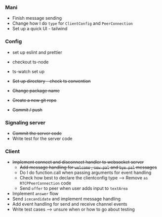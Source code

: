 ### Mani 
* Finish message sending 
* Change how I do `type` for `ClientConfig` and `PeerConnection`
* Set up a quick UI - tailwind 

### Config
  * set up eslint and prettier
  * checkout ts-node
  * ts-watch set up 

  * ~~Set up directory - check ts convention~~ 
  * ~~Change package name~~
  * ~~Create a new git repo~~
  * ~~Commit / push~~

### Signaling server
  * ~~Commit the server code~~
  * Write test for the server code

### Client
  * ~~Implement connect and disconnect handler to websocket server~~
    * ~~Add message handling for `welcome` , `new-pal` and `bye-pal` messages~~
    *  Do I do function.call when passing arguments for event handling 
    * Check how best to declare the clientconfig type  -->  Remove `as RTCPPeerConnection` code
    * Send `offer` to peer when user adds input to `textArea`
  * Implement `answer` flow 
  * Send `icecandidate` and implement message handling
  * Add event handling for send and receive channel events 
  * Write test cases --> unsure when or how to go about testing 

